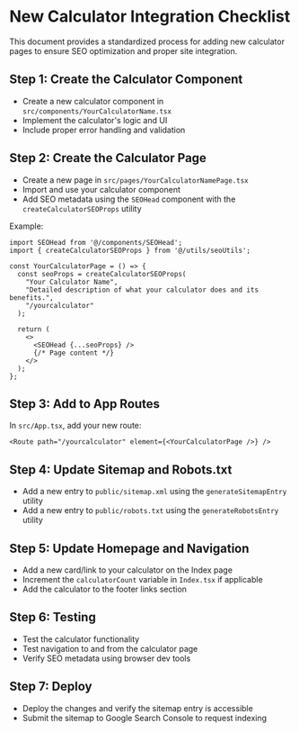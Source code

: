 
# New Calculator Integration Checklist

This document provides a standardized process for adding new calculator pages to ensure SEO optimization and proper site integration.

## Step 1: Create the Calculator Component

- Create a new calculator component in `src/components/YourCalculatorName.tsx`
- Implement the calculator's logic and UI
- Include proper error handling and validation

## Step 2: Create the Calculator Page

- Create a new page in `src/pages/YourCalculatorNamePage.tsx`
- Import and use your calculator component
- Add SEO metadata using the `SEOHead` component with the `createCalculatorSEOProps` utility

Example:
```tsx
import SEOHead from '@/components/SEOHead';
import { createCalculatorSEOProps } from '@/utils/seoUtils';

const YourCalculatorPage = () => {
  const seoProps = createCalculatorSEOProps(
    "Your Calculator Name", 
    "Detailed description of what your calculator does and its benefits.",
    "/yourcalculator"
  );

  return (
    <>
      <SEOHead {...seoProps} />
      {/* Page content */}
    </>
  );
};
```

## Step 3: Add to App Routes

In `src/App.tsx`, add your new route:

```tsx
<Route path="/yourcalculator" element={<YourCalculatorPage />} />
```

## Step 4: Update Sitemap and Robots.txt

- Add a new entry to `public/sitemap.xml` using the `generateSitemapEntry` utility
- Add a new entry to `public/robots.txt` using the `generateRobotsEntry` utility

## Step 5: Update Homepage and Navigation

- Add a new card/link to your calculator on the Index page
- Increment the `calculatorCount` variable in `Index.tsx` if applicable
- Add the calculator to the footer links section

## Step 6: Testing

- Test the calculator functionality
- Test navigation to and from the calculator page
- Verify SEO metadata using browser dev tools

## Step 7: Deploy

- Deploy the changes and verify the sitemap entry is accessible
- Submit the sitemap to Google Search Console to request indexing
